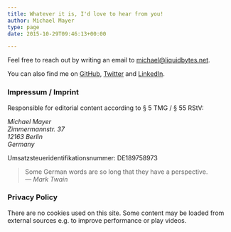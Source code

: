 ```yaml
---
title: Whatever it is, I'd love to hear from you!
author: Michael Mayer
type: page
date: 2015-10-29T09:46:13+00:00

---
```


Feel free to reach out by writing an email to [michael@liquidbytes.net](mailto:michael@liquidbytes.net).

You can also find me on [GitHub][1], [Twitter][2] and [LinkedIn][3].

### Impressum / Imprint ###

Responsible for editorial content according to § 5 TMG / § 55 RStV:

<address>
  Michael Mayer<br />
  Zimmermannstr. 37<br />
  12163 Berlin<br />
  Germany
</address>

Umsatzsteueridentifikationsnummer: DE189758973

> Some German words are so long that they have a perspective. <br>— <cite>Mark Twain</cite>

### Privacy Policy ###
There are no cookies used on this site. Some content may be
loaded from external sources e.g. to improve performance or play videos.

 [1]: https://github.com/lastzero
 [2]: https://twitter.com/lastzero
 [3]: https://www.linkedin.com/in/lastzero/